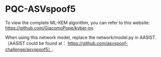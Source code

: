 # PQC-ASVspoof5
To view the complete ML-KEM algorithm, you can refer to this website: https://github.com/GiacomoPope/kyber-py.



When using this network model, replace the network/model.py in AASIST.（AASIST could be found at： https://github.com/asvspoof-challenge/asvspoof5）.
